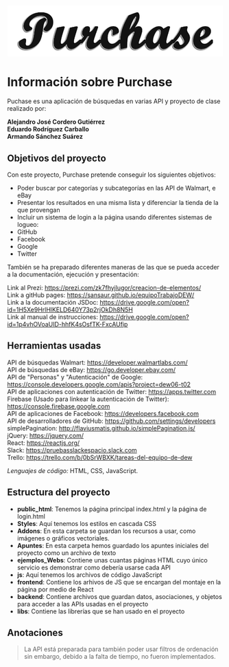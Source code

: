 ![GitHub Logo](/public_html/addons/images/icono-Oscuro.png)

# Información sobre Purchase

Puchase es una aplicación de búsquedas en varias API y proyecto de clase realizado por:

**Alejandro José Cordero Gutiérrez** \
**Eduardo Rodríguez Carballo** \
**Armando Sánchez Suárez** 

## Objetivos del proyecto

Con este proyecto, Purchase pretende conseguir los siguientes objetivos:

* Poder buscar por categorías y subcategorías en las API de Walmart, e eBay
* Presentar los resultados en una misma lista y diferenciar la tienda de la que provengan
* Incluir un sistema de login a la página usando diferentes sistemas de logueo:
 * GitHub
 * Facebook
 * Google
 * Twitter

También se ha preparado diferentes maneras de las que se pueda acceder a la documentación, ejecución y presentación:

Link al Prezi: https://prezi.com/zk7fhyjlugor/creacion-de-elementos/ \
Link a gitHub pages: https://sansaur.github.io/equipoTrabajoDEW/ \
Link a la documentación JSDoc: https://drive.google.com/open?id=1H5Xe9HrlHlKELD640Y73p2rjOkDh8N5H \
Link al manual de instrucciones: https://drive.google.com/open?id=1p4vhOVoaUID-hhfK4sOsfTK-FxcAUfip

## Herramientas usadas

API de búsquedas Walmart: https://developer.walmartlabs.com/ \
API de búsquedas de eBay: https://go.developer.ebay.com/ \
API de "Personas" y "Autenticación" de Google: https://console.developers.google.com/apis?project=dew06-t02 \
API de aplicaciones con autenticación de Twitter: https://apps.twitter.com \
Firebase (Usado para linkear la autenticación de Twitter): https://console.firebase.google.com \
API de aplicaciones de Facebook: https://developers.facebook.com \
API de desarrolladores de GitHub: https://github.com/settings/developers \
simplePagination: http://flaviusmatis.github.io/simplePagination.js/ \
jQuery: https://jquery.com/ \
React: https://reactjs.org/ \
Slack: https://pruebasslackespacio.slack.com \
Trello: https://trello.com/b/0bSrWBXK/tareas-del-equipo-de-dew 

*Lenguajes de código:* HTML, CSS, JavaScript. 

## Estructura del proyecto

* **public_html**: Tenemos la página principal index.html y la página de login.html
 * **Styles**: Aquí tenemos los estilos en cascada CSS
 * **Addons**: En esta carpeta se guardan los recursos a usar, como imágenes o gráficos vectoriales.
 * **Apuntes**: En esta carpeta hemos guardado los apuntes iniciales del proyecto como un archivo de texto
 * **ejemplos_Webs**: Contiene unas cuantas páginas HTML cuyo único servicio es demonstrar como debería usarse cada API
 * **js**: Aquí tenemos los archivos de código JavaScript
  * **frontend**: Contiene los arhivos de JS que se encargan del montaje en la página por medio de React
  * **backend**: Contiene archivos que guardan datos, asociaciones, y objetos para acceder a las APIs usadas en el proyecto
  * **libs**: Contiene las librerías que se han usado en el proyecto
  
## Anotaciones

> La API está preparada para también poder usar filtros de ordenación
> sin embargo, debido a la falta de tiempo, no fueron implementados.


